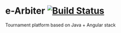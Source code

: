 # e-Arbiter [![Build Status](https://travis-ci.com/ArturCzopek/e-arbiter.svg?token=e6SGpvC5ZfEpHjskPqJT&branch=master)](https://travis-ci.com/ArturCzopek/e-arbiter)


Tournament platform based on Java + Angular stack
